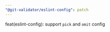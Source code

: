 ```yaml
---
"@git-validator/eslint-config": patch
---
```


feat(eslint-config): support `pick` and `omit` config
